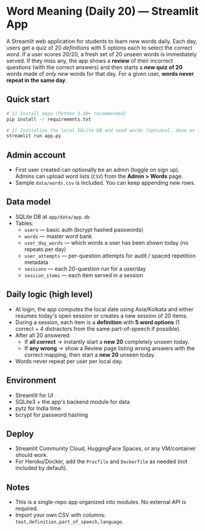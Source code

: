 # Word Meaning (Daily 20) — Streamlit App

A Streamlit web application for students to learn new words daily. Each day, users get a quiz of 20 *definitions* with 5 options each to select the correct *word*. If a user scores 20/20, a fresh set of 20 unseen words is immediately served. If they miss any, the app shows a **review** of their incorrect questions (with the correct answers) and then starts a **new quiz of 20** words made of *only new* words for that day. For a given user, **words never repeat in the same day**.

## Quick start

```bash
# 1) Install deps (Python 3.10+ recommended)
pip install -r requirements.txt

# 2) Initialize the local SQLite DB and seed words (optional, done on first run)
streamlit run app.py
```

## Admin account

- First user created can optionally be an admin (toggle on sign up). Admins can upload word lists (`CSV`) from the **Admin > Words** page.
- Sample `data/words.csv` is included. You can keep appending new rows.

## Data model

- SQLite DB at `app/data/app.db`
- Tables:
  - `users` — basic auth (bcrypt hashed passwords)
  - `words` — master word bank
  - `user_day_words` — which words a user has been shown today (no repeats per day)
  - `user_attempts` — per-question attempts for audit / spaced repetition metadata
  - `sessions` — each 20-question run for a user/day
  - `session_items` — each item served in a session

## Daily logic (high level)

- At login, the app computes the local date using Asia/Kolkata and either resumes today's open session or creates a new session of 20 items.
- During a session, each item is a **definition** with **5 word options** (1 correct + 4 distractors from the same part-of-speech if possible).
- After all 20 answered:
  - If **all correct** → instantly start a **new 20** completely unseen today.
  - If **any wrong** → show a Review page listing wrong answers with the correct mapping, then start a **new 20** unseen today.
- Words never repeat per user per local day.

## Environment

- Streamlit for UI
- SQLite3 + the app's backend module for data
- pytz for India time
- bcrypt for password hashing

## Deploy

- Streamlit Community Cloud, HuggingFace Spaces, or any VM/container should work.
- For Heroku/Docker, add the `Procfile` and `Dockerfile` as needed (not included by default).

## Notes

- This is a single-repo app organized into modules. No external API is required.
- Import your own CSV with columns: `text,definition,part_of_speech,language`.
